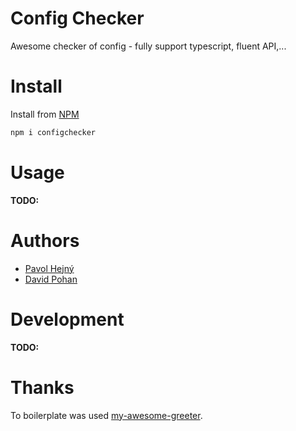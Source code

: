 # Config Checker

Awesome checker of config - fully support typescript, fluent API,...

# Install

Install from [NPM](https://www.npmjs.com/package/configchecker)

```bash
npm i configchecker
```

# Usage

__TODO:__


# Authors

- [Pavol Hejný](https://github.com/hejny)
- [David Pohan](https://github.com/pohy)


# Development

__TODO:__


# Thanks

To boilerplate was used [my-awesome-greeter](https://github.com/caki0915/my-awesome-greeter).
